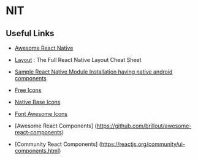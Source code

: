# NIT

## Useful Links

- [Awesome React Native](https://github.com/jondot/awesome-react-native)

- [Layout](https://medium.com/@drorbiran/the-full-react-native-layout-cheat-sheet-a4147802405c) : The Full React Native Layout Cheat Sheet

- [Sample React Native Module Installation having native android components](https://github.com/mapbox/react-native-mapbox-gl/blob/master/android/install.md)

- [Free Icons](https://icons8.com/icon/set/training/all)

- [Native Base Icons](https://oblador.github.io/react-native-vector-icons/)

- [Font Awesome Icons](https://fontawesome.com/icons?d=gallery&q=bars)

- [Awesome React Components] (https://github.com/brillout/awesome-react-components)

- [Community React Components] (https://reactjs.org/community/ui-components.html)


